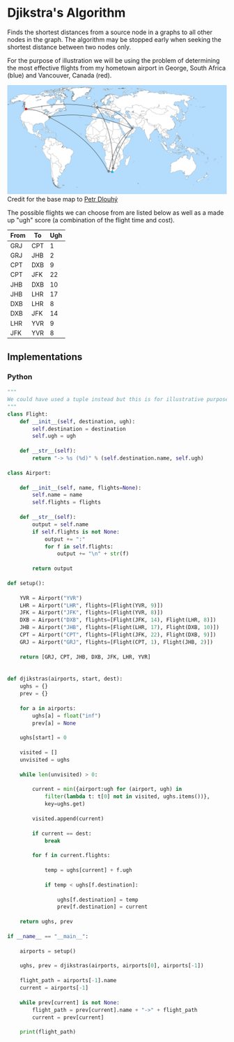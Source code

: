 # Djikstra's Algorithm

Finds the shortest distances from a source node in a graphs to all other nodes
in the graph. The algorithm may be stopped early when seeking the shortest
distance between two nodes only.

For the purpose of illustration we will be using the problem of determining the
most effective flights from my hometown airport in George, South Africa (blue)
and Vancouver, Canada (red).

![A map](./images/flightmap.svg)
Credit for the base map to [Petr
Dlouhý](https://commons.wikimedia.org/wiki/User:Petr_Dlouh%C3%BD)

The possible flights we can choose from are listed below as well as a made up
"ugh" score (a combination of the flight time and cost).

| From | To  | Ugh |
|------|-----|-----|
| GRJ  | CPT | 1   |
| GRJ  | JHB | 2   |
| CPT  | DXB | 9   | 
| CPT  | JFK | 22  | 
| JHB  | DXB | 10  | 
| JHB  | LHR | 17  | 
| DXB  | LHR | 8   |
| DXB  | JFK | 14  |
| LHR  | YVR | 9   |
| JFK  | YVR | 8   |


## Implementations

### Python

```python
"""
We could have used a tuple instead but this is for illustrative purposes
"""
class Flight:
    def __init__(self, destination, ugh):
        self.destination = destination
        self.ugh = ugh

    def __str__(self):
        return "-> %s (%d)" % (self.destination.name, self.ugh)

class Airport:

    def __init__(self, name, flights=None):
        self.name = name
        self.flights = flights

    def __str__(self):
        output = self.name
        if self.flights is not None:
            output += ":"
            for f in self.flights:
                output += "\n" + str(f) 

        return output

def setup():

    YVR = Airport("YVR")
    LHR = Airport("LHR", flights=[Flight(YVR, 9)])
    JFK = Airport("JFK", flights=[Flight(YVR, 8)])
    DXB = Airport("DXB", flights=[Flight(JFK, 14), Flight(LHR, 8)])
    JHB = Airport("JHB", flights=[Flight(LHR, 17), Flight(DXB, 10)])
    CPT = Airport("CPT", flights=[Flight(JFK, 22), Flight(DXB, 9)])
    GRJ = Airport("GRJ", flights=[Flight(CPT, 1), Flight(JHB, 2)])

    return [GRJ, CPT, JHB, DXB, JFK, LHR, YVR]


def djikstras(airports, start, dest):
    ughs = {}
    prev = {}

    for a in airports:
        ughs[a] = float("inf")
        prev[a] = None

    ughs[start] = 0

    visited = []
    unvisited = ughs

    while len(unvisited) > 0:
        
        current = min({airport:ugh for (airport, ugh) in 
            filter(lambda t: t[0] not in visited, ughs.items())},
            key=ughs.get)

        visited.append(current)

        if current == dest:
            break

        for f in current.flights:
           
            temp = ughs[current] + f.ugh
            
            if temp < ughs[f.destination]:
           
                ughs[f.destination] = temp
                prev[f.destination] = current

    return ughs, prev

if __name__ == "__main__":
    
    airports = setup()
    
    ughs, prev = djikstras(airports, airports[0], airports[-1]) 

    flight_path = airports[-1].name
    current = airports[-1]

    while prev[current] is not None:
        flight_path = prev[current].name + "->" + flight_path
        current = prev[current]

    print(flight_path)

```
